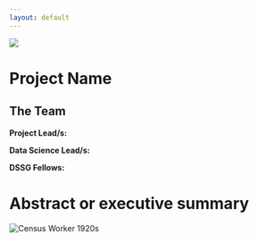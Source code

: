 ```yaml
---
layout: default
---
```


<img src="{{ site.url }}{{ site.baseurl }}/assets/img/eScience.png">


# Project Name

## The Team

**Project Lead/s:**

**Data Science Lead/s:** 

**DSSG Fellows:** 

# Abstract or executive summary

![](census_worker.jpg "Census Worker 1920s")
